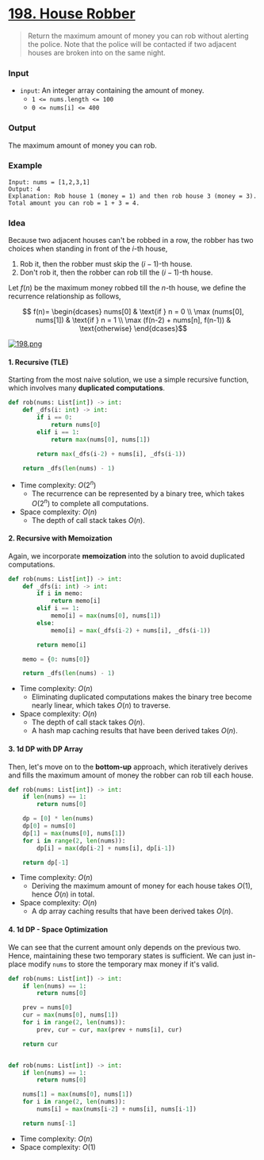 # [198. House Robber](https://leetcode.com/problems/house-robber/)
> Return the maximum amount of money you can rob without alerting the police. Note that the police will be contacted if two adjacent houses are broken into on the same night.
### Input
* `input`: An integer array containing the amount of money.
	* `1 <= nums.length <= 100`
	- `0 <= nums[i] <= 400`
### Output
The maximum amount of money you can rob.
### Example
```
Input: nums = [1,2,3,1]
Output: 4
Explanation: Rob house 1 (money = 1) and then rob house 3 (money = 3).
Total amount you can rob = 1 + 3 = 4.
```
### Idea
Because two adjacent houses can't be robbed in a row, the robber has two choices when standing in front of the $i$-th house,
1. Rob it, then the robber must skip the $(i-1)$-th house.
2. Don't rob it, then the robber can rob till the $(i-1)$-th house.

Let $f(n)$ be the maximum money robbed till the $n$-th house, we define the recurrence relationship as follows,
```math
	f(n)= 
	\begin{dcases}
	    nums[0]                  & \text{if } n = 0 \\
	    \max (nums[0], nums[1])  & \text{if } n = 1 \\
	    \max (f(n-2) + nums[n], f(n-1))  & \text{otherwise}
	\end{dcases}
```

[![198.png](https://i.postimg.cc/3RD6rzdV/198.png)](https://postimg.cc/YGM8bnNz)
#### 1. Recursive (TLE)
Starting from the most naive solution, we use a simple recursive function, which involves many **duplicated computations**.
```python
def rob(nums: List[int]) -> int:
    def _dfs(i: int) -> int:
        if i == 0:
            return nums[0]
        elif i == 1:
            return max(nums[0], nums[1])
        
        return max(_dfs(i-2) + nums[i], _dfs(i-1))

    return _dfs(len(nums) - 1)
```
* Time complexity: $O(2^n)$
	* The recurrence can be represented by a binary tree, which takes $O(2^n)$ to complete all computations.
* Space complexity: $O(n)$
	* The depth of call stack takes $O(n)$.
#### 2. Recursive with Memoization
Again, we incorporate **memoization** into the solution to avoid duplicated computations.
```python
def rob(nums: List[int]) -> int:
    def _dfs(i: int) -> int:
        if i in memo:
            return memo[i]
        elif i == 1:
            memo[i] = max(nums[0], nums[1])
        else: 
            memo[i] = max(_dfs(i-2) + nums[i], _dfs(i-1))

        return memo[i]

    memo = {0: nums[0]}

    return _dfs(len(nums) - 1)
```
* Time complexity: $O(n)$
	* Eliminating duplicated computations makes the binary tree become nearly linear, which takes $O(n)$ to traverse.
* Space complexity: $O(n)$
	* The depth of call stack takes $O(n)$.
	* A hash map caching results that have been derived takes $O(n)$.
#### 3. 1d DP with DP Array
Then, let's move on to the **bottom-up** approach, which iteratively derives and fills the maximum amount of money the robber can rob till each house.
```python
def rob(nums: List[int]) -> int:
    if len(nums) == 1:
        return nums[0]

    dp = [0] * len(nums)
    dp[0] = nums[0]
    dp[1] = max(nums[0], nums[1])
    for i in range(2, len(nums)):
        dp[i] = max(dp[i-2] + nums[i], dp[i-1])

    return dp[-1]
```
* Time complexity: $O(n)$
	* Deriving the maximum amount of money for each house takes $O(1)$, hence $O(n)$ in total.
* Space complexity: $O(n)$
	* A dp array caching results that have been derived takes $O(n)$.
#### 4. 1d DP - Space Optimization
We can see that the current amount only depends on the previous two. Hence, maintaining these two temporary states is sufficient. We can just in-place modify `nums` to store the temporary max money if it's valid.
```python
def rob(nums: List[int]) -> int:
    if len(nums) == 1:
        return nums[0]

    prev = nums[0]
    cur = max(nums[0], nums[1])
    for i in range(2, len(nums)):
        prev, cur = cur, max(prev + nums[i], cur)

    return cur


def rob(nums: List[int]) -> int:
    if len(nums) == 1:
        return nums[0]

    nums[1] = max(nums[0], nums[1])
    for i in range(2, len(nums)):
        nums[i] = max(nums[i-2] + nums[i], nums[i-1]) 

    return nums[-1]
```
* Time complexity: $O(n)$
* Space complexity: $O(1)$